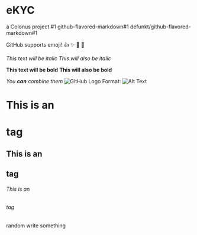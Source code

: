 # eKYC
a Colonus project
#1
github-flavored-markdown#1
defunkt/github-flavored-markdown#1

GitHub supports emoji!
:+1: :sparkles: :camel: :tada:

*This text will be italic*
_This will also be italic_

**This text will be bold**
__This will also be bold__

*You **can** combine them*
![GitHub Logo](/images/logo.png)
Format: ![Alt Text](url)

# This is an <h1> tag
## This is an <h2> tag
###### This is an <h6> tag

random write something